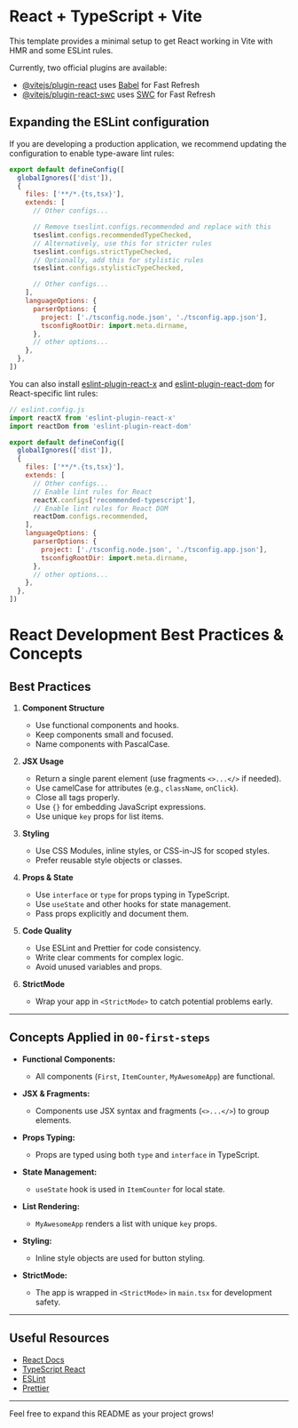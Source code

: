 # React + TypeScript + Vite

This template provides a minimal setup to get React working in Vite with HMR and some ESLint rules.

Currently, two official plugins are available:

- [@vitejs/plugin-react](https://github.com/vitejs/vite-plugin-react/blob/main/packages/plugin-react) uses [Babel](https://babeljs.io/) for Fast Refresh
- [@vitejs/plugin-react-swc](https://github.com/vitejs/vite-plugin-react/blob/main/packages/plugin-react-swc) uses [SWC](https://swc.rs/) for Fast Refresh

## Expanding the ESLint configuration

If you are developing a production application, we recommend updating the configuration to enable type-aware lint rules:

```js
export default defineConfig([
  globalIgnores(['dist']),
  {
    files: ['**/*.{ts,tsx}'],
    extends: [
      // Other configs...

      // Remove tseslint.configs.recommended and replace with this
      tseslint.configs.recommendedTypeChecked,
      // Alternatively, use this for stricter rules
      tseslint.configs.strictTypeChecked,
      // Optionally, add this for stylistic rules
      tseslint.configs.stylisticTypeChecked,

      // Other configs...
    ],
    languageOptions: {
      parserOptions: {
        project: ['./tsconfig.node.json', './tsconfig.app.json'],
        tsconfigRootDir: import.meta.dirname,
      },
      // other options...
    },
  },
])
```

You can also install [eslint-plugin-react-x](https://github.com/Rel1cx/eslint-react/tree/main/packages/plugins/eslint-plugin-react-x) and [eslint-plugin-react-dom](https://github.com/Rel1cx/eslint-react/tree/main/packages/plugins/eslint-plugin-react-dom) for React-specific lint rules:

```js
// eslint.config.js
import reactX from 'eslint-plugin-react-x'
import reactDom from 'eslint-plugin-react-dom'

export default defineConfig([
  globalIgnores(['dist']),
  {
    files: ['**/*.{ts,tsx}'],
    extends: [
      // Other configs...
      // Enable lint rules for React
      reactX.configs['recommended-typescript'],
      // Enable lint rules for React DOM
      reactDom.configs.recommended,
    ],
    languageOptions: {
      parserOptions: {
        project: ['./tsconfig.node.json', './tsconfig.app.json'],
        tsconfigRootDir: import.meta.dirname,
      },
      // other options...
    },
  },
])
```

# React Development Best Practices & Concepts

## Best Practices

1. **Component Structure**
   - Use functional components and hooks.
   - Keep components small and focused.
   - Name components with PascalCase.

2. **JSX Usage**
   - Return a single parent element (use fragments `<>...</>` if needed).
   - Use camelCase for attributes (e.g., `className`, `onClick`).
   - Close all tags properly.
   - Use `{}` for embedding JavaScript expressions.
   - Use unique `key` props for list items.

3. **Styling**
   - Use CSS Modules, inline styles, or CSS-in-JS for scoped styles.
   - Prefer reusable style objects or classes.

4. **Props & State**
   - Use `interface` or `type` for props typing in TypeScript.
   - Use `useState` and other hooks for state management.
   - Pass props explicitly and document them.

5. **Code Quality**
   - Use ESLint and Prettier for code consistency.
   - Write clear comments for complex logic.
   - Avoid unused variables and props.

6. **StrictMode**
   - Wrap your app in `<StrictMode>` to catch potential problems early.

---

## Concepts Applied in `00-first-steps`

- **Functional Components:**
  - All components (`First`, `ItemCounter`, `MyAwesomeApp`) are functional.

- **JSX & Fragments:**
  - Components use JSX syntax and fragments (`<>...</>`) to group elements.

- **Props Typing:**
  - Props are typed using both `type` and `interface` in TypeScript.

- **State Management:**
  - `useState` hook is used in `ItemCounter` for local state.

- **List Rendering:**
  - `MyAwesomeApp` renders a list with unique `key` props.

- **Styling:**
  - Inline style objects are used for button styling.

- **StrictMode:**
  - The app is wrapped in `<StrictMode>` in `main.tsx` for development safety.

---

## Useful Resources
- [React Docs](https://react.dev/)
- [TypeScript React](https://www.typescriptlang.org/docs/handbook/react.html)
- [ESLint](https://eslint.org/)
- [Prettier](https://prettier.io/)

---

Feel free to expand this README as your project grows!
